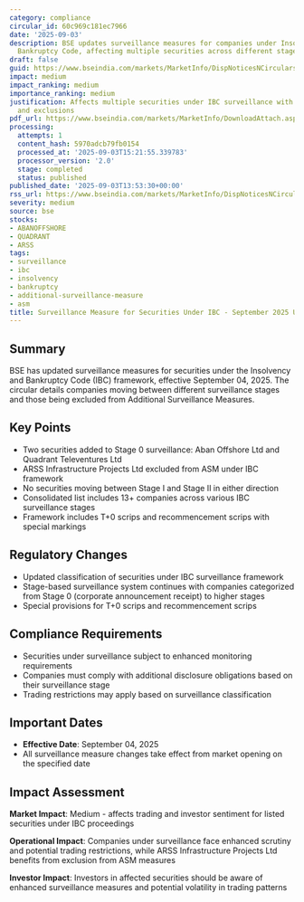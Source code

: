 ```yaml
---
category: compliance
circular_id: 60c969c181ec7966
date: '2025-09-03'
description: BSE updates surveillance measures for companies under Insolvency and
  Bankruptcy Code, affecting multiple securities across different stages.
draft: false
guid: https://www.bseindia.com/markets/MarketInfo/DispNoticesNCirculars.aspx?Noticeid={BDE1412B-38AD-4D62-85F8-AB6B43F23A3B}&noticeno=20250903-46&dt=09/03/2025&icount=46&totcount=49&flag=0
impact: medium
impact_ranking: medium
importance_ranking: medium
justification: Affects multiple securities under IBC surveillance with stage changes
  and exclusions
pdf_url: https://www.bseindia.com/markets/MarketInfo/DownloadAttach.aspx?id=20250903-46&attachedId=9626b630-3736-44ba-9212-9214ffc6aaca
processing:
  attempts: 1
  content_hash: 5970adcb79fb0154
  processed_at: '2025-09-03T15:21:55.339783'
  processor_version: '2.0'
  stage: completed
  status: published
published_date: '2025-09-03T13:53:30+00:00'
rss_url: https://www.bseindia.com/markets/MarketInfo/DispNoticesNCirculars.aspx?Noticeid={BDE1412B-38AD-4D62-85F8-AB6B43F23A3B}&noticeno=20250903-46&dt=09/03/2025&icount=46&totcount=49&flag=0
severity: medium
source: bse
stocks:
- ABANOFFSHORE
- QUADRANT
- ARSS
tags:
- surveillance
- ibc
- insolvency
- bankruptcy
- additional-surveillance-measure
- asm
title: Surveillance Measure for Securities Under IBC - September 2025 Update
---
```


## Summary

BSE has updated surveillance measures for securities under the Insolvency and Bankruptcy Code (IBC) framework, effective September 04, 2025. The circular details companies moving between different surveillance stages and those being excluded from Additional Surveillance Measures.

## Key Points

- Two securities added to Stage 0 surveillance: Aban Offshore Ltd and Quadrant Televentures Ltd
- ARSS Infrastructure Projects Ltd excluded from ASM under IBC framework
- No securities moving between Stage I and Stage II in either direction
- Consolidated list includes 13+ companies across various IBC surveillance stages
- Framework includes T+0 scrips and recommencement scrips with special markings

## Regulatory Changes

- Updated classification of securities under IBC surveillance framework
- Stage-based surveillance system continues with companies categorized from Stage 0 (corporate announcement receipt) to higher stages
- Special provisions for T+0 scrips and recommencement scrips

## Compliance Requirements

- Securities under surveillance subject to enhanced monitoring requirements
- Companies must comply with additional disclosure obligations based on their surveillance stage
- Trading restrictions may apply based on surveillance classification

## Important Dates

- **Effective Date**: September 04, 2025
- All surveillance measure changes take effect from market opening on the specified date

## Impact Assessment

**Market Impact**: Medium - affects trading and investor sentiment for listed securities under IBC proceedings

**Operational Impact**: Companies under surveillance face enhanced scrutiny and potential trading restrictions, while ARSS Infrastructure Projects Ltd benefits from exclusion from ASM measures

**Investor Impact**: Investors in affected securities should be aware of enhanced surveillance measures and potential volatility in trading patterns